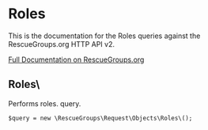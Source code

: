 # Roles

This is the documentation for the Roles queries against the RescueGroups.org HTTP API v2.

[Full Documentation on RescueGroups.org](https://userguide.rescuegroups.org/display/APIDG/Object+definitions#Objectdefinitions-roles)

## Roles\

Performs roles. query.

    $query = new \RescueGroups\Request\Objects\Roles\();


